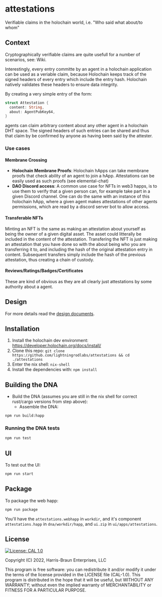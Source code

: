 # attestations

Verifiable claims in the holochain world, i.e. "Who said what about/to whom"

## Context

Cryptographically verifiable claims are quite usefull for a number of scenarios, see: Wiki.

Interestingly, every entry committe by an agent in a holochain application can be used as a veriable claim,
because Holochain keeps track of the signed headers of every entry which include the entry hash. Holochain
natively validates these headers to ensure data integrity.

By creating a very simple entry of the form:

```rust
struct Attestation {
  content: String,
  about: AgentPubKey64,
}
```

agents can claim arbitrary content about any other agent in a holochain DHT space. The signed headers of such
entries can be shared and thus that claim by be confirmed by anyone as having been said by the attester.

### Use cases

#### Membrane Crossing
- **Holochain Membrane Proofs**: Holochain hApps can take membrane proofs that check ability of an agent to join a hApp. Attestations can be easily used as such proofs (see elemental-chat)
- **DAO Discord access**: A common use case for NFTs in web3 happs, is to use them to verify that a given person can, for example take part 
in a given Discord channel.  One can do the same with an instance of this holochain hApp, where a given agent makes
attestations of other agents permissions, which are read by a discord server bot to allow access.

#### Transferable NFTs

Minting an NFT is the same as making an attestation about yourself as being the owner of a given digital asset.  The asset could litterally be included in the content of the attestation.  Transfering the NFT is just making an attestation that you have done so with the about being who you are transferring it to, and including the hash of the original attestation entry in content.  Subsequent transfers simply include the hash of the previous attestation, thus creating a chain of custody.

#### Reviews/Ratings/Badges/Certificates

These are kind of obvious as they are all clearly just attestations by some authority about a agent.

## Design

For more details read the [design documents](DESIGN.md).

## Installation

1. Install the holochain dev environment: https://developer.holochain.org/docs/install/
2. Clone this repo: `git clone https://github.com/lightningrodlabs/attestations && cd ./attestations`
3. Enter the nix shell: `nix-shell`
4. Install the dependencies with: `npm install`

## Building the DNA

- Build the DNA (assumes you are still in the nix shell for correct rust/cargo versions from step above):
  - Assemble the DNA:

```bash
npm run build:happ
```

### Running the DNA tests

```bash
npm run test
```

## UI

To test out the UI:

```bash
npm run start
```

## Package

To package the web happ:

```bash
npm run package
```

You'll have the `attestations.webhapp` in `workdir`, and it's component `attestations.happ` in `dna/workdir/happ`, and `ui.zip` in `ui/apps/attestations`.

## License

[![License: CAL 1.0](https://img.shields.io/badge/License-CAL%201.0-blue.svg)](https://github.com/holochain/cryptographic-autonomy-license)

Copyright (C) 2022, Harris-Braun Enterprises, LLC

This program is free software: you can redistribute it and/or modify it under the terms of the license
provided in the LICENSE file (CAL-1.0). This program is distributed in the hope that it will be useful,
but WITHOUT ANY WARRANTY; without even the implied warranty of MERCHANTABILITY or FITNESS FOR A PARTICULAR PURPOSE.

